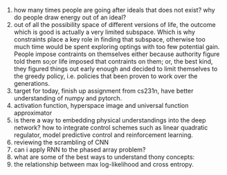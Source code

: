 1. how many times people are going after ideals that does not exist?
   why do people draw energy out of an ideal?
2. out of all the possibility space of different versions of life, the outcome which is good is actually a very limited subspace. Which is why constraints place a key role in finding that subspace, otherwise too much time would be spent exploring optings with too few potential gain. People impose contraints on themselves either because authority figure told them so;or life imposed that contraints on them; or, the best kind, they figured things out early enough and decided to limit themselves to the greedy policy, i.e. policies that been proven to work over the generations. 
3. target for today, finish up assignment from cs231n, have better understanding of numpy and pytorch.
4. activation function, hyperspace image and universal function approximator
5. is there a way to embedding physical understandings into the deep network?
   how to integrate control schemes such as linear quadratic regulator, model predictive control and reinforcement learning.
6. reviewing the scrambling of CNN
7. can i apply RNN to the phased array problem?
8. what are some of the best ways to understand thony concepts:
9. the relationship between max log-likelihood and cross entropy.


